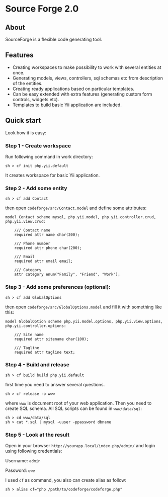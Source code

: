 # Source Forge 2.0

## About

SourceForge is a flexible code generating tool.

## Features

* Creating workspaces to make possibility to work with several entities at once.
* Generating models, views, controllers, sql schemas etc from description of the entities.
* Creating ready applications based on particular templates.
* Can be easy extended with extra features (generating custom form controls, widgets etc).
* Templates to build basic Yii application are included.

## Quick start

Look how it is easy:

### Step 1 - Create workspace

Run following command in work directory:

    sh > cf init php.yii.default
    
It creates workspace for basic Yii application.

### Step 2 - Add some entity

	sh > cf add Contact
	
then open `codeforge/src/Contact.model` and define some attributes:

    model Contact scheme mysql, php.yii.model, php.yii.controller.crud, php.yii.view.crud:
    
    	/// Contact name
    	required attr name char(200);
    	
    	/// Phone number
    	required attr phone char(200);
    
    	/// Email
    	required attr email email;
    	
    	/// Category
    	attr category enum("Family", "Friend", "Work");

### Step 3 - Add some preferences (optional):

    sh > cf add GlobalOptions
    
then open `codeforge/src/GlobalOptions.model` and fill it with something like this:

    model GlobalOption scheme php.yii.model.options, php.yii.view.options, php.yii.controller.options:
    
    	/// Site name
    	required attr sitename char(100);
    	
    	/// Tagline
    	required attr tagline text;
    	
### Step 4 - Build and release

	sh > cf build build php.yii.default
	
first time you need to answer several questions.
	
	sh > cf release -o www
	
where `www` is document root of your web application. Then you need to create SQL schema. All SQL scripts can be found in `www/data/sql`:

	sh > cd www/data/sql
	sh > cat *.sql | mysql -uuser -ppassword dbname
	
### Step 5 - Look at the result

Open in your browser `http://yourapp.local/index.php/admin/` and login using following credentials:

Username: `admin`

Password: `qwe`

I used `cf` as command, you also can create alias as follow:

    sh > alias cf="php /path/to/codeforge/codeforge.php"
